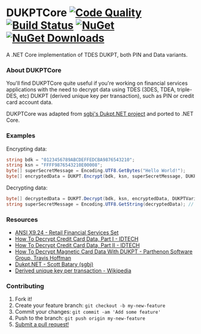 # DUKPTCore [![Code Quality](https://img.shields.io/codacy/grade/41d82bb687df4273adf3698f8c86deca.svg)](https://www.codacy.com/app/rbonestell/DUKPTCore?utm_source=github.com&amp;utm_medium=referral&amp;utm_content=rbonestell/DUKPTCore&amp;utm_campaign=Badge_Grade) [![Build Status](https://img.shields.io/appveyor/ci/rbonestell/DUKPTCore.svg)](https://ci.appveyor.com/project/rbonestell/dukptcore/branch/development) [![NuGet](https://img.shields.io/nuget/v/DUKPTCore.svg)](https://www.nuget.org/packages/DUKPTCore/) [![NuGet Downloads](https://img.shields.io/nuget/dt/DUKPTCore.svg)](https://www.nuget.org/packages/DUKPTCore/)

A .NET Core implementation of TDES DUKPT, both PIN and Data variants.

 ### About DUKPTCore
 You'll find DUKPTCore quite useful if you're working on financial services applications with the need to decrypt data using TDES (3DES, TDEA, triple-DES, etc) DUKPT (derived unique key per transaction), such as PIN or credit card account data.
 
 DUKPTCore was adapted from [sgbj's Dukpt.NET project](https://github.com/sgbj/Dukpt.NET) and ported to .NET Core.
 
 ### Examples
 Encrypting data:
 ```c#
 string bdk = "0123456789ABCDEFFEDCBA9876543210";
 string ksn = "FFFF9876543210E00008";
 byte[] superSecretMessage = Encoding.UTF8.GetBytes("Hello World!");
 byte[] encryptedData = DUKPT.Encrypt(bdk, ksn, superSecretMessage, DUKPTVariant.Data);
 ```
 
  Decrypting data:
 ```c#
 byte[] decryptedData = DUKPT.Decrypt(bdk, ksn, encryptedData, DUKPTVariant.Data);
 string superSecretMessage = Encoding.UTF8.GetString(decryptedData); // Hello World!
 ```
 
### Resources
* [ANSI X9.24 - Retail Financial Services Set](https://webstore.ansi.org/Standards/ASCX9/ANSIX924RetailFinancial)
* [How To Decrypt Credit Card Data, Part I - IDTECH](https://idtechproducts.com/how-to-decrypt-credit-card-data-part-i/)
* [How To Decrypt Credit Card Data, Part II - IDTECH](https://idtechproducts.com/how-to-decrypt-credit-card-data-part-ii/)
* [How To Decrypt Magnetic Card Data With DUKPT - Parthenon Software Group, Travis Hoffman](https://www.parthenonsoftware.com/blog/how-to-decrypt-magnetic-stripe-scanner-data-with-dukpt/)
* [Dukpt.NET - Scott Batary (sgbj)](http://sgbj.github.io/Dukpt.NET/)
* [Derived unique key per transaction - Wikipedia](https://en.wikipedia.org/wiki/Derived_unique_key_per_transaction)

### Contributing
1. Fork it!
2. Create your feature branch: `git checkout -b my-new-feature`
3. Commit your changes: `git commit -am 'Add some feature'`
4. Push to the branch: `git push origin my-new-feature`
5. [Submit a pull request!](https://github.com/rbonestell/DUKPTCore/pull/new/development)
